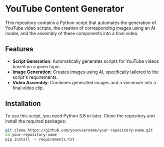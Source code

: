 # YouTube Content Generator

This repository contains a Python script that automates the generation of YouTube video scripts, the creation of corresponding images using an AI model, and the assembly of these components into a final video.

## Features

- **Script Generation**: Automatically generates scripts for YouTube videos based on a given topic.
- **Image Generation**: Creates images using AI, specifically tailored to the script's requirements.
- **Video Assembly**: Combines generated images and a voiceover into a final video clip.

## Installation

To use this script, you need Python 3.8 or later. Clone the repository and install the required packages:

```bash
git clone https://github.com/yourusername/your-repository-name.git
cd your-repository-name
pip install -r requirements.txt
